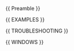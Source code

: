 {{ Preamble }}

<!-- BEGIN EXAMPLES -->
{{ EXAMPLES }}
<!-- END EXAMPLES -->

<!-- BEGIN TROUBLESHOOTING -->
{{ TROUBLESHOOTING }}
<!-- END TROUBLESHOOTING -->

<!-- BEGIN WINDOWS -->
{{ WINDOWS }}
<!-- END WINDOWS -->